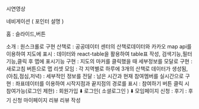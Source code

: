 시연영상

네비게이션 ( 포인터 설명 )

홈
: 슬라이드,버튼

소개
: 원스크롤로 구현
산책로
: 공공데이터 센터의 산책로데이터와 카카오 map api를 이용하여 지도에 표시
: 데이터와 react-table을 활용하여 table표 작성, 검색기능,필터기능,클릭 후 맵에 표시기능 구현
: 지도의 마커를 클릭했을 때 세부정보를 모달로 구현
: 새로고침 버튼으로 맵 리셋
모임
: 각 지역별로 하루에 3개의 산책로 데이터가 생성됨, (아침,점심,저녁)
: 세부적인 정보를 전달
: 남은 시간과 현재 참여멤버를 실시간으로 구현
: 좌표데이터를 이용하여 시작지점과 끝지점의 경로를 표시
: 참여하기 버튼 클릭 시 참여가능(로그인 제한)
:
회원가입
⬇️
로그인( 소셜로그인 )
⬇️
모임페이지 신청
:
후기
:
후기 신청
마이페이지
리뷰
리뷰 작성
